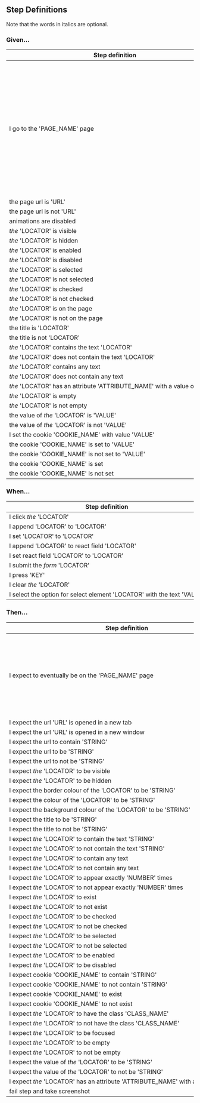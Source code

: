 ## Step Definitions

Note that the words in italics are optional.

### Given...

| Step definition | Snippet Code | Notes |
| --- | --- | --- |
| I go to the 'PAGE_NAME' page | givengoToPage | PAGE_NAME should match the name of the page object file in your pages directory and the first argument to createPage in that same file. This step definition sets the current page object |
| the page url is 'URL' | givencheckUrl |  |
| the page url is not 'URL' | givencheckUrl |  |
| animations are disabled | givendisableAnimations |  |
| _the_ 'LOCATOR' is visible | givencheckVisibility |  |
| _the_ 'LOCATOR' is hidden | givencheckVisibility |  |
| _the_ 'LOCATOR' is enabled | givencheckIsEnabled |  |
| _the_ 'LOCATOR' is disabled | givencheckIsEnabled |  |
| _the_ 'LOCATOR' is selected | givencheckIsSelected |  |
| _the_ 'LOCATOR' is not selected | givencheckIsSelected |  |
| _the_ 'LOCATOR' is checked | givencheckIsSelected |  |
| _the_ 'LOCATOR' is not checked | givencheckIsSelected |  |
| _the_ 'LOCATOR' is on the page | givencheckElementExists |  |
| _the_ 'LOCATOR' is not on the page | givencheckElementExists |  |
| the title is 'LOCATOR' | givencheckTitle |  |
| the title is not 'LOCATOR' | givencheckTitle |  |
| _the_ 'LOCATOR' contains the text 'LOCATOR' | givencheckContainsText |  |
| _the_ 'LOCATOR' does not contain the text 'LOCATOR' | givencheckContainsText |  |
| _the_ 'LOCATOR' contains any text | givencheckContainsAnyText |  |
| _the_ 'LOCATOR' does not contain any text | givencheckContainsAnyText |  |
| _the_&nbsp;'LOCATOR'&nbsp;has&nbsp;an&nbsp;attribute&nbsp;'ATTRIBUTE_NAME'&nbsp;with&nbsp;a&nbsp;value&nbsp;of&nbsp;'VALUE' | givencheckAttribute |  |
| _the_ 'LOCATOR' is empty | givencheckInputIsEmpty |  |
| _the_ 'LOCATOR' is not empty | givencheckInputIsEmpty |  |
| the value of _the_ 'LOCATOR' is 'VALUE' | givencheckInputValue |  |
| the value of _the_ 'LOCATOR' is not 'VALUE' | givencheckInputValue |  |
| I set the cookie 'COOKIE_NAME' with value 'VALUE' | givensetCookie |  |
| the cookie 'COOKIE_NAME' is set to 'VALUE' | givencheckCookieContent |  |
| the cookie 'COOKIE_NAME' is not set to 'VALUE' | givencheckCookieContent |  |
| the cookie 'COOKIE_NAME' is set | givencheckCookieExists |  |
| the cookie 'COOKIE_NAME' is not set | givencheckCookieExists |  |

### When...

| Step definition | Snippet Code | Notes |
| --- | --- | --- |
| I click _the_ 'LOCATOR' | whenclickElement |  |
| I append 'LOCATOR' to 'LOCATOR' | whenappendInputFieldValue |  |
| I set 'LOCATOR' to 'LOCATOR' | whensetInputFieldValue |  |
| I append 'LOCATOR' to react field 'LOCATOR' | whenappendReactInputFieldValue |  |
| I set react field 'LOCATOR' to 'LOCATOR' | whensetReactInputFieldValue |  |
| I submit the _form_ 'LOCATOR' | whensubmitForm |  |
| I press 'KEY' | whenpressKey |  |
| I clear _the_ 'LOCATOR' | whenclearInputFieldValue |  |
| I&nbsp;select&nbsp;the&nbsp;option&nbsp;for&nbsp;select&nbsp;element&nbsp;'LOCATOR'&nbsp;with&nbsp;the&nbsp;text&nbsp;'VALUE' | whensetSelectValueByOptionText |  |

### Then...

| Step definition | Snippet Code | Notes |
| --- | --- | --- |
| I expect to eventually be on the 'PAGE_NAME' page | thencheckEventualUrlFromPOM | Using this changes the page object to the PAGE_NAME so any subsequent steps in that scenario will be pointing to that page |
| I expect the url 'URL' is opened in a new tab | thencheckIsOpenedInNewWindow |  |
| I expect the url 'URL' is opened in a new window | thencheckIsOpenedInNewWindow |  |
| I expect the url to contain 'STRING' | thencheckUrlContainsString |  |
| I expect the url to be 'STRING' | thencheckUrl |  |
| I expect the url to not be 'STRING' | thencheckUrl |  |
| I expect _the_ 'LOCATOR' to be visible | thencheckVisibility |  |
| I expect _the_ 'LOCATOR' to be hidden | thencheckVisibility |  |
| I expect the border colour of the 'LOCATOR' to be 'STRING' | thencheckElementBorderColour |  |
| I expect the colour of the 'LOCATOR' to be 'STRING' | thencheckElementColour |  |
| I expect the background colour of the 'LOCATOR' to be 'STRING' | thencheckElementBackgroundColour |  |
| I expect the title to be 'STRING' | thencheckTitle |  |
| I expect the title to not be 'STRING' | thencheckTitle |  |
| I expect _the_ 'LOCATOR' to contain the text 'STRING' | thencheckContainsText |  |
| I expect _the_ 'LOCATOR' to not contain the text 'STRING' | thencheckContainsText |  |
| I expect _the_ 'LOCATOR' to contain any text | thencheckContainsAnyText |  |
| I expect _the_ 'LOCATOR' to not contain any text | thencheckContainsAnyText |  |
| I expect _the_ 'LOCATOR' to appear exactly 'NUMBER' times | thencheckElementExistsNTimes |  |
| I expect _the_ 'LOCATOR' to not appear exactly 'NUMBER' times | thencheckElementExistsNTimes |  |
| I expect _the_ 'LOCATOR' to exist | thencheckElementExists |  |
| I expect _the_ 'LOCATOR' to not exist | thencheckElementExists |  |
| I expect _the_ 'LOCATOR' to be checked | thencheckIsSelected |  |
| I expect _the_ 'LOCATOR' to not be checked | thencheckIsSelected |  |
| I expect _the_ 'LOCATOR' to be selected | thencheckIsSelected |  |
| I expect _the_ 'LOCATOR' to not be selected | thencheckIsSelected |  |
| I expect _the_ 'LOCATOR' to be enabled | thencheckIsEnabled |  |
| I expect _the_ 'LOCATOR' to be disabled | thencheckIsEnabled |  |
| I expect cookie 'COOKIE_NAME' to contain 'STRING' | thencheckCookieContains |  |
| I expect cookie 'COOKIE_NAME' to not contain 'STRING' | thencheckCookieContains |  |
| I expect cookie 'COOKIE_NAME' to exist | thencheckCookieExists |  |
| I expect cookie 'COOKIE_NAME' to not exist | thencheckCookieExists |  |
| I expect _the_ 'LOCATOR' to have the class 'CLASS_NAME' | thencheckClass |  |
| I expect _the_ 'LOCATOR' to not have the class 'CLASS_NAME' | thencheckClass |  |
| I expect _the_ 'LOCATOR' to be focused | thencheckFocus |  |
| I expect _the_ 'LOCATOR' to be empty | thencheckInputIsEmpty |  |
| I expect _the_ 'LOCATOR' to not be empty | thencheckInputIsEmpty |  |
| I expect the value of _the_ 'LOCATOR' to be 'STRING'  | thencheckInputValue |  |
| I expect the value of _the_ 'LOCATOR' to not be 'STRING'  | thencheckInputValue |  |
| I&nbsp;expect&nbsp;_the_&nbsp;'LOCATOR'&nbsp;has&nbsp;an&nbsp;attribute&nbsp;'ATTRIBUTE_NAME'&nbsp;with&nbsp;a&nbsp;value&nbsp;of&nbsp;'VALUE' | thencheckAttribute |  |
| fail step and take screenshot | thendie |  |